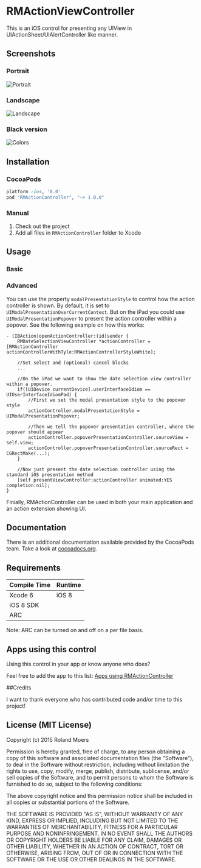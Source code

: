 # RMActionViewController
This is an iOS control for presenting any UIView in UIActionSheet/UIAlertController like manner.

## Screenshots
### Portrait
![Portrait](http://cooperrs.github.io/RMActionController/Images/Blur-Screen-Portrait.png)

### Landscape
![Landscape](http://cooperrs.github.com/RMActionController/Images/Blur-Screen-Landscape.png)

### Black version
![Colors](http://cooperrs.github.io/RMActionController/Images/Blur-Screen-Portrait-Black.png)

## Installation
### CocoaPods
```ruby
platform :ios, '8.0'
pod "RMActionController", "~> 1.0.0"
```

### Manual
1. Check out the project
2. Add all files in `RMActionController` folder to Xcode

## Usage
### Basic

### Advanced
You can use the property `modalPresentationStyle` to control how the action controller is shown. By default, it is set to `UIModalPresentationOverCurrentContext`. But on the iPad you could use `UIModalPresentationPopover` to present the action controller within a popover. See the following example on how this works:

```objc
- (IBAction)openActionController:(id)sender {
    RMDateSelectionViewController *actionController = [RMActionController actionControllerWithTyle:RMActionControllerStyleWhite];

    //Set select and (optional) cancel blocks
    ...

    //On the iPad we want to show the date selection view controller within a popover.
    if([UIDevice currentDevice].userInterfaceIdiom == UIUserInterfaceIdiomPad) {
        //First we set the modal presentation style to the popover style
        actionController.modalPresentationStyle = UIModalPresentationPopover;
        
        //Then we tell the popover presentation controller, where the popover should appear
        actionController.popoverPresentationController.sourceView = self.view;
        actionController.popoverPresentationController.sourceRect = CGRectMake(...);
    }

    //Now just present the date selection controller using the standard iOS presentation method
    [self presentViewController:actionController animated:YES completion:nil];
}
```

Finially, RMActionController can be used in both your main application and an action extension showing UI.

## Documentation
There is an additional documentation available provided by the CocoaPods team. Take a look at [cocoadocs.org](http://cocoadocs.org/docsets/RMActionController/).

## Requirements

| Compile Time  | Runtime       |
| :------------ | :------------ |
| Xcode 6       | iOS 8         |
| iOS 8 SDK     |               |
| ARC           |               |

Note: ARC can be turned on and off on a per file basis.

## Apps using this control
Using this control in your app or know anyone who does?

Feel free to add the app to this list: [Apps using RMActionController](https://github.com/CooperRS/RMActionController/wiki/Apps-using-RMActionController)

##Credits

I want to thank everyone who has contributed code and/or time to this project!

## License (MIT License)
Copyright (c) 2015 Roland Moers

Permission is hereby granted, free of charge, to any person obtaining a copy
of this software and associated documentation files (the "Software"), to deal
in the Software without restriction, including without limitation the rights
to use, copy, modify, merge, publish, distribute, sublicense, and/or sell
copies of the Software, and to permit persons to whom the Software is
furnished to do so, subject to the following conditions:

The above copyright notice and this permission notice shall be included in
all copies or substantial portions of the Software.

THE SOFTWARE IS PROVIDED "AS IS", WITHOUT WARRANTY OF ANY KIND, EXPRESS OR
IMPLIED, INCLUDING BUT NOT LIMITED TO THE WARRANTIES OF MERCHANTABILITY,
FITNESS FOR A PARTICULAR PURPOSE AND NONINFRINGEMENT. IN NO EVENT SHALL THE
AUTHORS OR COPYRIGHT HOLDERS BE LIABLE FOR ANY CLAIM, DAMAGES OR OTHER
LIABILITY, WHETHER IN AN ACTION OF CONTRACT, TORT OR OTHERWISE, ARISING FROM,
OUT OF OR IN CONNECTION WITH THE SOFTWARE OR THE USE OR OTHER DEALINGS IN
THE SOFTWARE.
